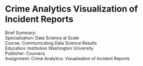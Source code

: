 # Crime Analytics Visualization of Incident Reports

Brief Summary:\
Specialisation:	Data Science at Scale\
Course:	Communicating Data Science Results\
Education: Institution	Washington University\
Publisher:	Coursera\
Assignment:	Crime Analytics: Visualisation of Incident Reports
